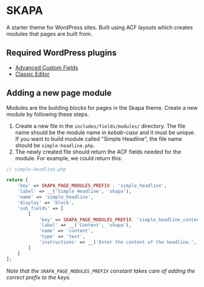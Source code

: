 # SKAPA

A starter theme for WordPress sites. Built using ACF layouts which creates modules that pages are built from.

## Required WordPress plugins

* [Advanced Custom Fields](https://wordpress.org/plugins/advanced-custom-fields/)
* [Classic Editor](https://wordpress.org/plugins/classic-editor/)

## Adding a new page module

Modules are the building blocks for pages in the Skapa theme. Create a new module by following these steps.

1. Create a new file in the `includes/fields/modules/` directory. The file name should be the module name in _kebab-case_ and it must be unique. If you want to build module called "Simple Headline", the file name should be `simple-headline.php`.
2. The newly created file should return the ACF fields needed for the module. For example, we could return this:
```php
// simple-headline.php

return [
    'key' => SKAPA_PAGE_MODULES_PREFIX . 'simple_headline',
    'label' => __('Simple Headline', 'skapa'),
    'name' => 'simple_headline',
    'display' => 'block',
    'sub_fields' => [
        [
            'key' => SKAPA_PAGE_MODULES_PREFIX. 'simple_headline_content',
            'label' => __('Content', 'skapa'),
            'name' => 'content',
            'type' => 'text',
            'instructions' => __('Enter the content of the headline.', 'skapa'),
        ]
    ]
];
```

_Note that the `SKAPA_PAGE_MODULES_PREFIX` constant takes care of adding the correct prefix to the keys._
